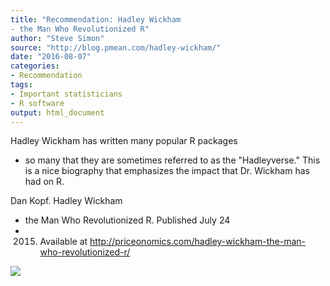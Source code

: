 ```yaml
---
title: "Recommendation: Hadley Wickham
- the Man Who Revolutionized R"
author: "Steve Simon"
source: "http://blog.pmean.com/hadley-wickham/"
date: "2016-08-07"
categories:
- Recommendation
tags:
- Important statisticians
- R software
output: html_document
---
```


Hadley Wickham has written many popular R packages
- so many that they
are sometimes referred to as the "Hadleyverse." This is a nice biography
that emphasizes the impact that Dr. Wickham has had on R.

<!---More--->

Dan Kopf. Hadley Wickham
- the Man Who Revolutionized R. Published July
24
- 2015. Available at
<http://priceonomics.com/hadley-wickham-the-man-who-revolutionized-r/>

![](http://www.pmean.com/images/images/16/hadley-wickham01.png)




